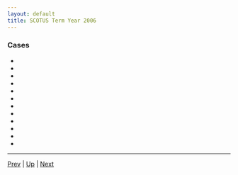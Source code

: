 ```yaml
---
layout: default
title: SCOTUS Term Year 2006
---
```


### Cases
*  []()
*  []()
*  []()
*  []()
*  []()
*  []()
*  []()
*  []()
*  []()
*  []()
*  []()
*  []()

---

[Prev](../2005/README.md) | [Up](../README.md) | [Next](../2007/README.md)
